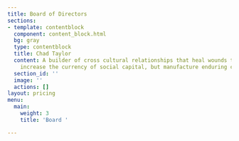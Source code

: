 ```yaml
---
title: Board of Directors
sections:
- template: contentblock
  component: content_block.html
  bg: gray
  type: contentblock
  title: Chad Taylor
  content: A builder of cross cultural relationships that heal wounds that not only
    increase the currency of social capital, but manufacture enduring change.
  section_id: ''
  image: ''
  actions: []
layout: pricing
menu:
  main:
    weight: 3
    title: 'Board '

---
```

